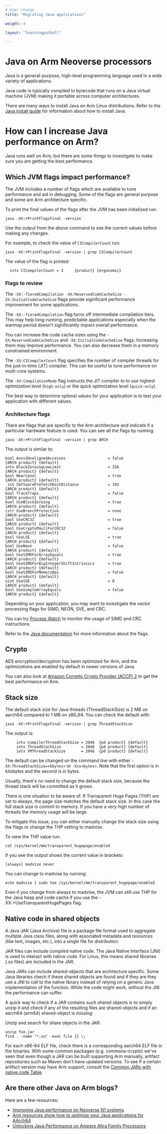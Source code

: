 ```yaml
---
# User change
title: "Migrating Java applications"

weight: 4

layout: "learningpathall"

---
```


# Java on Arm Neoverse processors

Java is a general-purpose, high-level programming language used in a wide variety of applications.

Java code is typically compiled to bytecode that runs on a Java virtual machine (JVM) making it portable across computer architectures.

There are many ways to install Java on Arm Linux distributions. Refer to the [Java install guide](/install-guides/java/) for information about how to install Java.

# How can I increase Java performance on Arm? 

Java runs well on Arm, but there are some things to investigate to make sure you are getting the best performance. 

## Which JVM flags impact performance?

The JVM includes a number of flags which are available to tune performance and aid in debugging. Some of the flags are general purpose and some are Arm architecture specific. 

To print the final values of the flags after the JVM has been initialized run:

```console
java -XX:+PrintFlagsFinal -version
```

Use the output from the above command to see the current values before making any changes.

For example, to check the value of `CICompilerCount` run:

```console
java -XX:+PrintFlagsFinal -version | grep CICompilerCount
```

The value of the flag is printed:

```output
  intx CICompilerCount = 3     {product} {ergonomic}
```

### Flags to review

The `-XX:-TieredCompilation -XX:ReservedCodeCacheSize -XX:InitialCodeCacheSize` flags provide significant performance improvement for some applications. 

The `-XX:-TieredCompilation` flag turns off intermediate compilation tiers. This may help  long-running, predictable applications especially when the warmup period doesn't significantly impact overall performance.

You can increase the code cache sizes using the `-XX:ReservedCodeCacheSize` and `-XX:InitialCodeCacheSize` flags. Increasing them may improve performance. You can also decrease them in a memory constrained environment. 

The `-XX:CICompilerCount` flag specifies the number of compiler threads for the just-in-time (JIT) compiler. This can be useful to tune performance on multi-core systems. 

The `-XX:CompilationMode` flag instructs the JIT compiler to to use highest optimization level (`high-only`) or the quick optimization level (`quick-only`). 

The best way to determine optimal values for your application is to test your application with different values. 

### Architecture flags

There are flags that are specific to the Arm architecture and indicate if a particular hardware feature is used. You can see all the flags by running:

```console
java -XX:+PrintFlagsFinal -version | grep ARCH
```

The output is similar to:

```output
bool AvoidUnalignedAccesses                   = false                                {ARCH product} {default}
intx BlockZeroingLowLimit                     = 256                                  {ARCH product} {default}
bool NearCpool                                = true                                 {ARCH product} {default}
 int SoftwarePrefetchHintDistance             = 192                                  {ARCH product} {default}
bool TraceTraps                               = false                                {ARCH product} {default}
bool UseBlockZeroing                          = true                                 {ARCH product} {default}
cstr UseBranchProtection                      = none                                 {ARCH product} {default}
bool UseCRC32                                 = true                                 {ARCH product} {default}
bool UseCryptoPmullForCRC32                   = false                                {ARCH product} {default}
bool UseLSE                                   = true                                 {ARCH product} {default}
bool UseNeon                                  = false                                {ARCH product} {default}
bool UseSIMDForArrayEquals                    = true                                 {ARCH product} {default}
bool UseSIMDForBigIntegerShiftIntrinsics      = true                                 {ARCH product} {default}
bool UseSIMDForMemoryOps                      = false                                {ARCH product} {default}
uint UseSVE                                   = 0                                    {ARCH product} {default}
bool UseSimpleArrayEquals                     = false                                {ARCH product} {default}
```

Depending on your application, you may want to investigate the vector processing flags for SIMD, NEON, SVE, and CRC. 

You can try [Process Watch](https://learn.arm.com/learning-paths/servers-and-cloud-computing/processwatch/) to monitor the usage of SIMD and CRC instructions. 

Refer to the [Java documentation](https://docs.oracle.com/en/java/javase/17/docs/specs/man/java.html) for more information about the flags. 

## Crypto

AES encryption/decryption has been optimized for Arm, and the optimizations are enabled by default in newer versions of Java.  

You can also look at [Amazon Corretto Crypto Provider (ACCP) 2](https://aws.amazon.com/blogs/security/accelerating-jvm-cryptography-with-amazon-corretto-crypto-provider-2/) to get the best performance on Arm. 

## Stack size

The default stack size for Java threads (ThreadStackSize) is 2 MB on aarch64 compared to 1 MB on x86_64. You can check the default with:

```console
java -XX:+PrintFlagsFinal -version | grep ThreadStackSize
```

The output is:

```output
     intx CompilerThreadStackSize = 2048  {pd product} {default}
     intx ThreadStackSize         = 2048  {pd product} {default}
     intx VMThreadStackSize       = 2048  {pd product} {default}
```

The default can be changed on the command line with either `-XX:ThreadStackSize=<kbytes>` or `-Xss<bytes>`. Note that the first option is in kilobytes and the second is in bytes. 

Usually, there's no need to change the default stack size, because the thread stack will be committed as it grows. 

There is one situation to be aware of. If Transparent Huge Pages (THP) are set to always, the page size matches the default stack size. In this case the full stack size is commit to memory. If you have a very high number of threads the memory usage will be large. 

To mitigate this issue, you can either manually change the stack size using the flags or change the THP setting to madvise. 

To view the THP value run:

```console
cat /sys/kernel/mm/transparent_hugepage/enabled
```

If you see the output shows the current value in brackets: 

```output
[always] madvise never
```

You can change to madvise by running:

```console
echo madvise | sudo tee /sys/kernel/mm/transparent_hugepage/enabled
```

Even if you change from always to madvise, the JVM can still use THP for the Java heap and code cache if you use the -XX:+UseTransparentHugePages flag.

## Native code in shared objects

A Java JAR (Java Archive) file is a package file format used to aggregate multiple Java class files, along with associated metadata and resources (like text, images, etc.), into a single file for distribution. 

JAR files can include compiled native code. The Java Native Interface (JNI) is used to interact with native code. For Linux, this means shared libraries (.so files) are included in the JAR. 

Java JARs can include shared-objects that are architecture specific. Some Java libraries check if these shared objects are found and if they are they use a JNI to call to the native library instead of relying on a generic Java implementation of the function. While the code might work, without the JNI the performance can suffer.

A quick way to check if a JAR contains such shared objects is to simply unzip it and check if any of the resulting files are shared-objects and if an aarch64 (arm64) shared-object is missing:

Unzip and search for share objects in the JAR:

```console
unzip foo.jar
find . -name "*.so" -exec file {} \;
```

For each x86-64 ELF file, check there is a corresponding aarch64 ELF file in the binaries. With some common packages (e.g. commons-crypto) we've seen that even though a JAR can be built supporting Arm manually, artifact repositories such as Maven don't have updated versions. To see if a certain artifact version may have Arm support, consult the [Common JARs with native code Table](https://github.com/aws/aws-graviton-getting-started/blob/main/CommonNativeJarsTable.md). 

## Are there other Java on Arm blogs?

Here are a few resources:
- [Improving Java performance on Neoverse N1 systems](https://community.arm.com/arm-community-blogs/b/architectures-and-processors-blog/posts/java-performance-on-neoverse-n1)
- [Arm resources show how to optimize your Java applications for AArch64](https://blogs.oracle.com/javamagazine/post/java-arm-runtime-switches-benchmarks)
- [Unlocking Java Performance on Ampere Altra Family Processors](https://amperecomputing.com/tuning-guides/unlocking-java-performance-tuning-guide)

